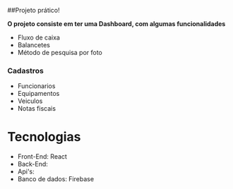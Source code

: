 
##Projeto prático!

**O projeto consiste em ter uma Dashboard, com algumas funcionalidades**

* Fluxo de caixa 
* Balancetes 
* Método de pesquisa por foto
### Cadastros
*  Funcionarios
*  Equipamentos 
*  Veiculos 
* Notas fiscais

# Tecnologias
* Front-End: React
* Back-End: 
* Api's: 
* Banco de dados: Firebase

